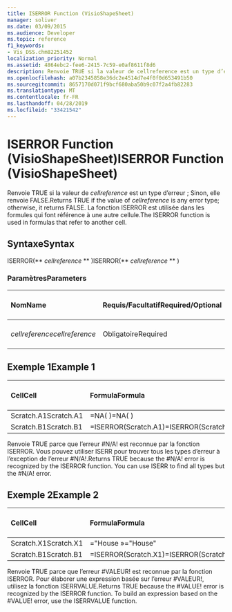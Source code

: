 ```yaml
---
title: ISERROR Function (VisioShapeSheet)
manager: soliver
ms.date: 03/09/2015
ms.audience: Developer
ms.topic: reference
f1_keywords:
- Vis_DSS.chm82251452
localization_priority: Normal
ms.assetid: 4864ebc2-fee6-2415-7c59-e0af8611f8d6
description: Renvoie TRUE si la valeur de cellreference est un type d’erreur ; Sinon, elle renvoie FALSE. La fonction ISERROR est utilisée dans les formules qui font référence à une autre cellule.
ms.openlocfilehash: a07b2345858e36dc2e4514d7e4f0f0d653491b50
ms.sourcegitcommit: 8657170d071f9bcf680aba50b9c07f2a4fb82283
ms.translationtype: MT
ms.contentlocale: fr-FR
ms.lasthandoff: 04/28/2019
ms.locfileid: "33421542"
---
```

# <a name="iserror-function-visioshapesheet"></a><span data-ttu-id="38298-104">ISERROR Function (VisioShapeSheet)</span><span class="sxs-lookup"><span data-stu-id="38298-104">ISERROR Function (VisioShapeSheet)</span></span>

<span data-ttu-id="38298-105">Renvoie TRUE si la valeur de  _cellreference_ est un type d’erreur ; Sinon, elle renvoie FALSE.</span><span class="sxs-lookup"><span data-stu-id="38298-105">Returns TRUE if the value of  _cellreference_ is any error type; otherwise, it returns FALSE.</span></span> <span data-ttu-id="38298-106">La fonction ISERROR est utilisée dans les formules qui font référence à une autre cellule.</span><span class="sxs-lookup"><span data-stu-id="38298-106">The ISERROR function is used in formulas that refer to another cell.</span></span> 
  
## <a name="syntax"></a><span data-ttu-id="38298-107">Syntaxe</span><span class="sxs-lookup"><span data-stu-id="38298-107">Syntax</span></span>

<span data-ttu-id="38298-108">ISERROR(\*\* *cellreference* \*\* )</span><span class="sxs-lookup"><span data-stu-id="38298-108">ISERROR(\*\* *cellreference* \*\* )</span></span> 
  
### <a name="parameters"></a><span data-ttu-id="38298-109">Paramètres</span><span class="sxs-lookup"><span data-stu-id="38298-109">Parameters</span></span>

|<span data-ttu-id="38298-110">**Nom**</span><span class="sxs-lookup"><span data-stu-id="38298-110">**Name**</span></span>|<span data-ttu-id="38298-111">**Requis/Facultatif**</span><span class="sxs-lookup"><span data-stu-id="38298-111">**Required/Optional**</span></span>|<span data-ttu-id="38298-112">**Type de données**</span><span class="sxs-lookup"><span data-stu-id="38298-112">**Data Type**</span></span>|<span data-ttu-id="38298-113">**Description**</span><span class="sxs-lookup"><span data-stu-id="38298-113">**Description**</span></span>|
|:-----|:-----|:-----|:-----|
| <span data-ttu-id="38298-114">_cellreference_</span><span class="sxs-lookup"><span data-stu-id="38298-114">_cellreference_</span></span> <br/> |<span data-ttu-id="38298-115">Obligatoire</span><span class="sxs-lookup"><span data-stu-id="38298-115">Required</span></span>  <br/> |<span data-ttu-id="38298-116">**String**</span><span class="sxs-lookup"><span data-stu-id="38298-116">**String**</span></span> <br/> |<span data-ttu-id="38298-117">Référence à une cellule</span><span class="sxs-lookup"><span data-stu-id="38298-117">Reference to a cell.</span></span>  <br/> |
   
## <a name="example-1"></a><span data-ttu-id="38298-118">Exemple 1</span><span class="sxs-lookup"><span data-stu-id="38298-118">Example 1</span></span>

|<span data-ttu-id="38298-119">**Cell**</span><span class="sxs-lookup"><span data-stu-id="38298-119">**Cell**</span></span>|<span data-ttu-id="38298-120">**Formula**</span><span class="sxs-lookup"><span data-stu-id="38298-120">**Formula**</span></span>|<span data-ttu-id="38298-121">**Valeur renvoyée**</span><span class="sxs-lookup"><span data-stu-id="38298-121">**Value returned**</span></span>|
|:-----|:-----|:-----|
|<span data-ttu-id="38298-122">Scratch.A1</span><span class="sxs-lookup"><span data-stu-id="38298-122">Scratch.A1</span></span>  <br/> |<span data-ttu-id="38298-123">=NA( )</span><span class="sxs-lookup"><span data-stu-id="38298-123">=NA( )</span></span>  <br/> |<span data-ttu-id="38298-124">#N/A!</span><span class="sxs-lookup"><span data-stu-id="38298-124">#N/A!</span></span>  <br/> |
|<span data-ttu-id="38298-125">Scratch.B1</span><span class="sxs-lookup"><span data-stu-id="38298-125">Scratch.B1</span></span>  <br/> |<span data-ttu-id="38298-126">=ISERROR(Scratch.A1)</span><span class="sxs-lookup"><span data-stu-id="38298-126">=ISERROR(Scratch.A1)</span></span>  <br/> |<span data-ttu-id="38298-127">TRUE</span><span class="sxs-lookup"><span data-stu-id="38298-127">TRUE</span></span>  <br/> |
   
<span data-ttu-id="38298-p103">Renvoie TRUE parce que l’erreur #N/A! est reconnue par la fonction ISERROR. Vous pouvez utiliser ISERR pour trouver tous les types d’erreur à l’exception de l’erreur #N/A!.</span><span class="sxs-lookup"><span data-stu-id="38298-p103">Returns TRUE because the #N/A! error is recognized by the ISERROR function. You can use ISERR to find all types but the #N/A! error.</span></span>
  
## <a name="example-2"></a><span data-ttu-id="38298-132">Exemple 2</span><span class="sxs-lookup"><span data-stu-id="38298-132">Example 2</span></span>

|<span data-ttu-id="38298-133">**Cell**</span><span class="sxs-lookup"><span data-stu-id="38298-133">**Cell**</span></span>|<span data-ttu-id="38298-134">**Formula**</span><span class="sxs-lookup"><span data-stu-id="38298-134">**Formula**</span></span>|<span data-ttu-id="38298-135">**Valeur renvoyée**</span><span class="sxs-lookup"><span data-stu-id="38298-135">**Value returned**</span></span>|
|:-----|:-----|:-----|
|<span data-ttu-id="38298-136">Scratch.X1</span><span class="sxs-lookup"><span data-stu-id="38298-136">Scratch.X1</span></span>  <br/> |<span data-ttu-id="38298-137">="House »</span><span class="sxs-lookup"><span data-stu-id="38298-137">="House"</span></span>  <br/> |<span data-ttu-id="38298-138">#VALUE!</span><span class="sxs-lookup"><span data-stu-id="38298-138">#VALUE!</span></span>  <br/> |
|<span data-ttu-id="38298-139">Scratch.B1</span><span class="sxs-lookup"><span data-stu-id="38298-139">Scratch.B1</span></span>  <br/> |<span data-ttu-id="38298-140">=ISERROR(Scratch.X1)</span><span class="sxs-lookup"><span data-stu-id="38298-140">=ISERROR(Scratch.X1)</span></span>  <br/> |<span data-ttu-id="38298-141">TRUE</span><span class="sxs-lookup"><span data-stu-id="38298-141">TRUE</span></span>  <br/> |
   
<span data-ttu-id="38298-p104">Renvoie TRUE parce que l’erreur #VALEUR! est reconnue par la fonction ISERROR. Pour élaborer une expression basée sur l’erreur #VALEUR!, utilisez la fonction ISERRVALUE.</span><span class="sxs-lookup"><span data-stu-id="38298-p104">Returns TRUE because the #VALUE! error is recognized by the ISERROR function. To build an expression based on the #VALUE! error, use the ISERRVALUE function.</span></span>
  

